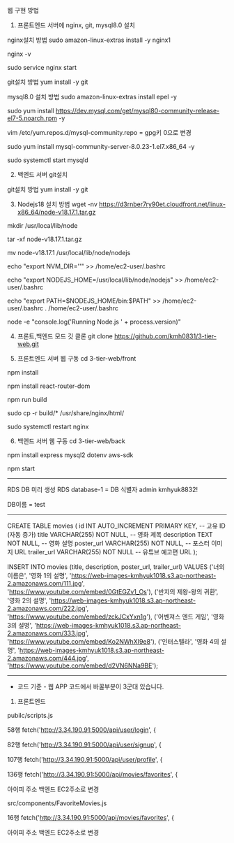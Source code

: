 웹 구현 방법

1. 프론트엔드 서버에 nginx, git, mysql8.0 설치

nginx설치 방법
sudo amazon-linux-extras install -y nginx1

nginx -v

sudo service nginx start


git설치 방법
yum install -y git


mysql8.0 설치 방법
sudo amazon-linux-extras install epel -y

sudo yum install https://dev.mysql.com/get/mysql80-community-release-el7-5.noarch.rpm -y

vim /etc/yum.repos.d/mysql-community.repo = gpg키 0으로 변경

sudo yum install mysql-community-server-8.0.23-1.el7.x86_64 -y

sudo systemctl start mysqld



2. 백엔드 서버 git설치

git설치 방법
yum install -y git


3. Nodejs18 설치 방법
wget -nv https://d3rnber7ry90et.cloudfront.net/linux-x86_64/node-v18.17.1.tar.gz

mkdir /usr/local/lib/node

tar -xf node-v18.17.1.tar.gz

mv node-v18.17.1 /usr/local/lib/node/nodejs

echo "export NVM_DIR=''" >> /home/ec2-user/.bashrc

echo "export NODEJS_HOME=/usr/local/lib/node/nodejs" >> /home/ec2-user/.bashrc

echo "export PATH=\$NODEJS_HOME/bin:\$PATH" >> /home/ec2-user/.bashrc
. /home/ec2-user/.bashrc

node -e "console.log('Running Node.js ' + process.version)"



4. 프론트,백엔드 모드 깃 클론
git clone https://github.com/kmh0831/3-tier-web.git



5. 프론트엔드 서버 웹 구동
cd 3-tier-web/front

npm install

npm install react-router-dom

npm run build

sudo cp -r build/* /usr/share/nginx/html/

sudo systemctl restart nginx



6. 백엔드 서버 웹 구동
cd 3-tier-web/back

npm install express mysql2 dotenv aws-sdk

npm start

----------------------

RDS DB 미리 생성
RDS 
database-1 = DB 식별자
admin
kmhyuk8832!

DB이름 = test


------------------------------

CREATE TABLE movies (
    id INT AUTO_INCREMENT PRIMARY KEY,   -- 고유 ID (자동 증가)
    title VARCHAR(255) NOT NULL,         -- 영화 제목
    description TEXT NOT NULL,           -- 영화 설명
    poster_url VARCHAR(255) NOT NULL,    -- 포스터 이미지 URL
    trailer_url VARCHAR(255) NOT NULL    -- 유튜브 예고편 URL
);





INSERT INTO movies (title, description, poster_url, trailer_url)
VALUES ('너의 이름은', '영화 1의 설명', 'https://web-images-kmhyuk1018.s3.ap-northeast-2.amazonaws.com/111.jpg', 'https://www.youtube.com/embed/0GtEGZv1_Os'),
       ('반지의 제왕-왕의 귀환', '영화 2의 설명', 'https://web-images-kmhyuk1018.s3.ap-northeast-2.amazonaws.com/222.jpg', 'https://www.youtube.com/embed/zckJCxYxn1g'),
       ('어벤져스 엔드 게임', '영화 3의 설명', 'https://web-images-kmhyuk1018.s3.ap-northeast-2.amazonaws.com/333.jpg', 'https://www.youtube.com/embed/Ko2NWhXI9e8'),
       ('인터스텔라', '영화 4의 설명', 'https://web-images-kmhyuk1018.s3.ap-northeast-2.amazonaws.com/444.jpg', 'https://www.youtube.com/embed/d2VN6NNa9BE');




---------------------------------------------

- 코드 기준 -
웹 APP 코드에서 바꿀부분이 3군대 있습니다.
1. 프론트엔드

pubilc/scripts.js

58행 fetch('http://3.34.190.91:5000/api/user/login', {

82행 fetch('http://3.34.190.91:5000/api/user/signup', {

107행 fetch('http://3.34.190.91:5000/api/user/profile', {

136행 fetch('http://3.34.190.91:5000/api/movies/favorites', {

아이피 주소 백엔드 EC2주소로 변경


src/components/FavoriteMovies.js

16행 fetch('http://3.34.190.91:5000/api/movies/favorites', {

아이피 주소 백엔드 EC2주소로 변경

